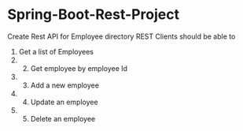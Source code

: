 # Spring-Boot-Rest-Project
Create Rest API for Employee directory REST Clients should be able to 
1. Get a list of Employees 
2. 2. Get employee by employee Id 
3. 3. Add a new employee 
4. 4. Update an employee 
5. 5. Delete an employee
